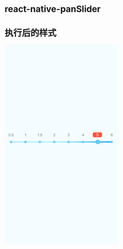 # react-native-panSlider
# 执行后的样式
![image](https://github.com/tianwawawa/react-native-panSlider/raw/master/src/screenshort.png)